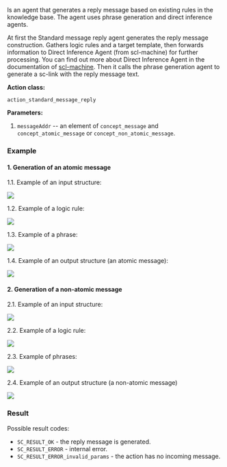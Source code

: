 Is an agent that generates a reply message based on existing rules in the knowledge base.
The agent uses phrase generation and direct inference agents.

At first the Standard message reply agent generates the reply message construction.
Gathers logic rules and a target template, then forwards information to Direct Inference Agent (from scl-machine) for further processing. You can find out more about Direct Inference Agent in the documentation of [scl-machine](../subsystems/scl-machine.md).
Then it calls the phrase generation agent to generate a sc-link with the reply message text.

**Action class:**

`action_standard_message_reply`

**Parameters:**

1. `messageAddr` -- an element of `concept_message` and `concept_atomic_message` or `concept_non_atomic_message`.

### Example

#### 1. Generation of an atomic message

1.1. Example of an input structure:

<img src="../images/standardMessageReplyAgentAtomicInput.png"></img>

1.2. Example of a logic rule:

<img src="../images/standardMessageReplyAgentAtomicMessageRule.png"></img>

1.3. Example of a phrase:

<img src="../images/standardMessageReplyAgentAtomicPhrase.png"></img>

1.4. Example of an output structure (an atomic message):

<img src="../images/standardMessageReplyAgentAtomicMessageOutput.png"></img>

#### 2. Generation of a non-atomic message

2.1. Example of an input structure:

<img src="../images/standardMessageReplyAgentNonAtomicInput.png"></img>

2.2. Example of a logic rule:

<img src="../images/standardMessageReplyAgentNonAtomicMessageRule.png"></img>

2.3. Example of phrases:

<img src="../images/standardMessageReplyAgentNonAtomicPhrase.png"></img>

2.4. Example of an output structure (a non-atomic message)

<img src="../images/standardMessageReplyAgentNonAtomicMessageOutput.png"></img>

### Result

Possible result codes:
 
* `SC_RESULT_OK` - the reply message is generated.
* `SC_RESULT_ERROR` - internal error.
* `SC_RESULT_ERROR_invalid_params` - the action has no incoming message.
